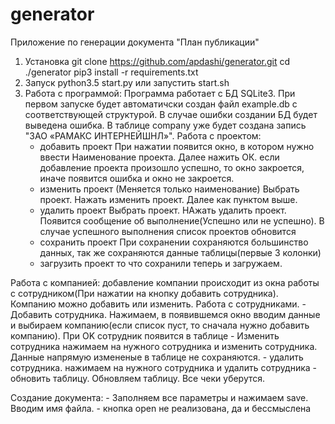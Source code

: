 # generator
Приложение по генерации документа "План публикации"
1. Установка
git clone https://github.com/apdashi/generator.git
cd ./generator
pip3 install -r requirements.txt
2. Запуск
python3.5 start.py или запустить start.sh
3. Работа с программой:
  Программа работает с БД SQLite3. При первом запуске будет автоматичски создан файл example.db с соответствующей структурой. В случае ошибки создании БД будет выведена ошибка. В таблице company уже будет создана запись "ЗАО «РАМАКС ИНТЕРНЕЙШНЛ»". 
  Работа с проектом:
    - добавить проект
      При нажатии появится окно, в котором нужно ввести Наименование проекта. Далее нажить ОК. если добавление проекта произошло успешно, то окно закроется, иначе появится ошибка и окно не закроется. 
    - изменить проект (Меняется только наименование)
      Выбрать проект. Нажать изменить проект. Далее как пунктом выше.
    - удалить проект 
      Выбрать проект. НАжать удалить проект. Появится сообщение об выполнение(Успешно или не успешно). В случае успешного выполнения список проектов обновится
    - сохранить проект
      При сохранении сохраняются большинство данных, так же сохраняются данные таблицы(первые 3 колонки)
    - загрузить проект
      то что сохранили теперь и загружаем.
      
  Работа с компанией:
    добавление компании происходит из окна работы с сотрудником(При нажатии на кнопку добавить сотрудника).
    Компанию можно добавить или изменить.
  Работа с сотрудниками.
    - Добавить сотрудника.
      Нажимаем, в появившемся окно вводим данные и выбираем компанию(если список пуст, то сначала нужно добавить компанию). При OK сотрудник появится в таблице
    - Изменить сотрудника
      нажимаем на нужного сотрудника и изменить сотрудника. 
      Данные напрямую измененые в таблице не сохраняются.
    - удалить сотрудника.
      нажимаем на нужного сотрудника и удалить сотрудника
    - обновить таблицу. 
      Обновляем таблицу. Все чеки уберутся.
    
  Создание документа:
    - Заполняем все параметры и нажимаем save. Вводим имя файла. 
    - кнопка open не реализована, да и бессмыслена
